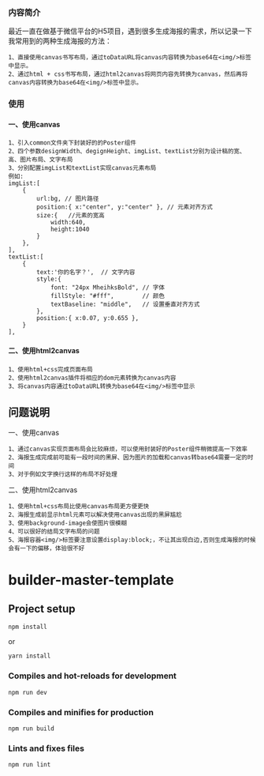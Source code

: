 ### 内容简介
最近一直在做基于微信平台的H5项目，遇到很多生成海报的需求，所以记录一下我常用到的两种生成海报的方法：
```
1、直接使用canvas书写布局，通过toDataURL将canvas内容转换为base64在<img/>标签中显示。
2、通过html + css书写布局，通过html2canvas将网页内容先转换为canvas，然后再将canvas内容转换为base64在<img/>标签中显示。
```
### 使用
#### 一、使用canvas
```
1、引入common文件夹下封装好的的Poster组件
2、四个参数designWidth、degignHeight、imgList、textList分别为设计稿的宽、高、图片布局、文字布局
3、分别配置imgList和textList实现canvas元素布局
例如:
imgList:[
    {
        url:bg, // 图片路径
        position:{ x:"center", y:"center" }, // 元素对齐方式
        size:{   //元素的宽高
            width:640,
            height:1040
        }
    },
],
textList:[
    {
        text:'你的名字？',  // 文字内容
        style:{
            font: "24px MheihksBold", // 字体
            fillStyle: "#fff",        // 颜色
            textBaseline: "middle",   // 设置垂直对齐方式
        },
        position:{ x:0.07, y:0.655 },
    }
],
```
#### 二、使用html2canvas
```
1、使用html+css完成页面布局
2、使用html2canvas插件将相应的dom元素转换为canvas内容
3、将canvas内容通过toDataURL转换为base64在<img/>标签中显示
```

## 问题说明
一、使用canvas
```
1、通过canvas实现页面布局会比较麻烦，可以使用封装好的Poster组件稍微提高一下效率
2、海报生成完成前可能有一段时间的黑屏、因为图片的加载和canvas转base64需要一定的时间
3、对于例如文字换行这样的布局不好处理
```
二、使用html2canvas
```
1、使用html+css布局比使用canvas布局更方便更快
2、海报生成前显示html元素可以解决使用canvas出现的黑屏尴尬
3、使用background-image会使图片很模糊
4、可以很好的结局文字布局的问题
5、海报容器<img/>标签要注意设置display:block;，不让其出现白边,否则生成海报的时候会有一下的偏移，体验很不好
```



# builder-master-template

## Project setup
```
npm install 
```
or
```
yarn install 
```

### Compiles and hot-reloads for development
```
npm run dev
```

### Compiles and minifies for production
```
npm run build
```

### Lints and fixes files
```
npm run lint
```

